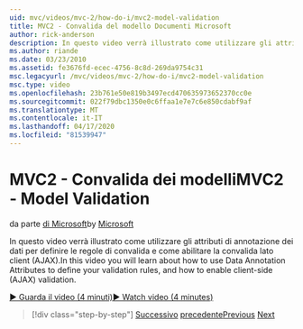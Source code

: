 ```yaml
---
uid: mvc/videos/mvc-2/how-do-i/mvc2-model-validation
title: MVC2 - Convalida del modello Documenti Microsoft
author: rick-anderson
description: In questo video verrà illustrato come utilizzare gli attributi di annotazione dei dati per definire le regole di convalida e come abilitare la convalida lato client (AJAX).
ms.author: riande
ms.date: 03/23/2010
ms.assetid: fe3676fd-ecec-4756-8c8d-269da9754c31
msc.legacyurl: /mvc/videos/mvc-2/how-do-i/mvc2-model-validation
msc.type: video
ms.openlocfilehash: 23b761e50e819b3497ecd470635973652370cc0e
ms.sourcegitcommit: 022f79dbc1350e0c6ffaa1e7e7c6e850cdabf9af
ms.translationtype: MT
ms.contentlocale: it-IT
ms.lasthandoff: 04/17/2020
ms.locfileid: "81539947"
---
```

# <a name="mvc2---model-validation"></a><span data-ttu-id="72bc7-103">MVC2 - Convalida dei modelli</span><span class="sxs-lookup"><span data-stu-id="72bc7-103">MVC2 - Model Validation</span></span>

<span data-ttu-id="72bc7-104">da parte [di Microsoft](https://github.com/microsoft)</span><span class="sxs-lookup"><span data-stu-id="72bc7-104">by [Microsoft](https://github.com/microsoft)</span></span>

<span data-ttu-id="72bc7-105">In questo video verrà illustrato come utilizzare gli attributi di annotazione dei dati per definire le regole di convalida e come abilitare la convalida lato client (AJAX).</span><span class="sxs-lookup"><span data-stu-id="72bc7-105">In this video you will learn about how to use Data Annotation Attributes to define your validation rules, and how to enable client-side (AJAX) validation.</span></span>

[<span data-ttu-id="72bc7-106">&#9654; Guarda il video (4 minuti)</span><span class="sxs-lookup"><span data-stu-id="72bc7-106">&#9654; Watch video (4 minutes)</span></span>](https://channel9.msdn.com/Blogs/ASP-NET-Site-Videos/mvc2-model-validation)

> [!div class="step-by-step"]
> <span data-ttu-id="72bc7-107">[Successivo](mvc2-stronglytyped-helpers.md)
> [precedente](mvc2-template-customization.md)</span><span class="sxs-lookup"><span data-stu-id="72bc7-107">[Previous](mvc2-stronglytyped-helpers.md)
[Next](mvc2-template-customization.md)</span></span>
